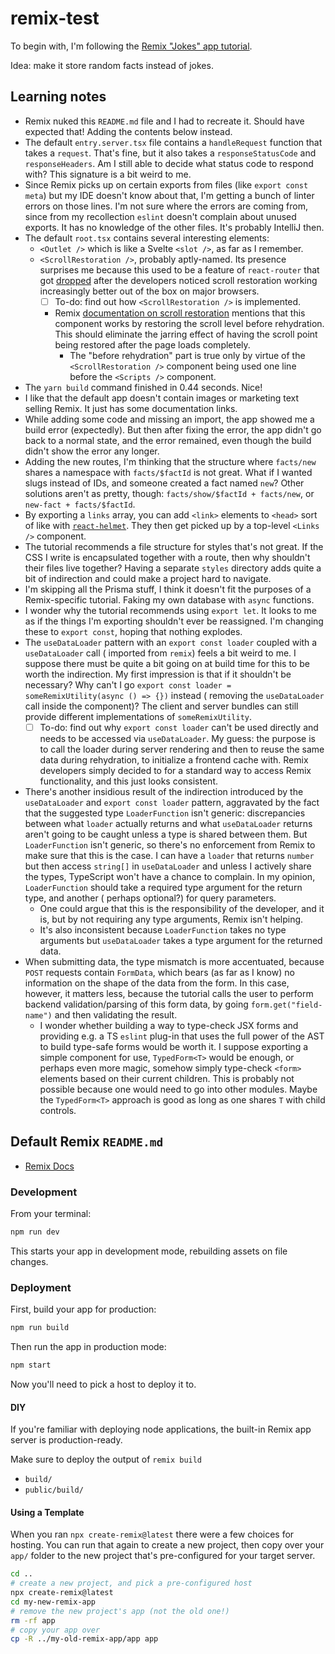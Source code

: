 # remix-test

To begin with, I'm following
the [Remix "Jokes" app tutorial](https://remix.run/docs/en/v1/tutorials/jokes).

Idea: make it store random facts instead of jokes.

## Learning notes

- Remix nuked this `README.md` file and I had to recreate it. Should have expected that! Adding the
  contents below instead.
- The default `entry.server.tsx` file contains a `handleRequest` function that takes a `request`.
  That's fine, but it also takes a `responseStatusCode` and `responseHeaders`. Am I still able to
  decide what status code to respond with? This signature is a bit weird to me.
- Since Remix picks up on certain exports from files (like `export const meta`) but my IDE doesn't
  know about that, I'm getting a bunch of linter errors on those lines. I'm not sure where the
  errors are coming from, since from my recollection `eslint` doesn't complain about unused exports.
  It has no knowledge of the other files. It's probably IntelliJ then.
- The default `root.tsx` contains several interesting elements:
  - `<Outlet />` which is like a Svelte `<slot />`, as far as I remember.
  - `<ScrollRestoration />`, probably aptly-named. Its presence surprises me because this used to be
    a feature of `react-router` that got [dropped][rr-scroll-res] after the developers noticed
    scroll restoration working increasingly better out of the box on major browsers.
    - [ ] To-do: find out how `<ScrollRestoration />` is implemented.
    - Remix [documentation on scroll restoration][rm-scroll-res] mentions that this component works
      by restoring the scroll level before rehydration. This should eliminate the jarring effect of
      having the scroll point being restored after the page loads completely.
      - The "before rehydration" part is true only by virtue of the `<ScrollRestoration />`
        component being used one line before the `<Scripts />` component.
- The `yarn build` command finished in 0.44 seconds. Nice!
- I like that the default app doesn't contain images or marketing text selling Remix. It just has
  some documentation links.
- While adding some code and missing an import, the app showed me a build error (expectedly). But
  then after fixing the error, the app didn't go back to a normal state, and the error remained,
  even though the build didn't show the error any longer.
- Adding the new routes, I'm thinking that the structure where `facts/new` shares a namespace
  with `facts/$factId` is not great. What if I wanted slugs instead of IDs, and someone created a
  fact named `new`? Other solutions aren't as pretty, though: `facts/show/$factId + facts/new`,
  or `new-fact + facts/$factId`.
- By exporting a `links` array, you can add `<link>` elements to `<head>` sort of like
  with [`react-helmet`][rh]. They then get picked up by a top-level `<Links />` component.
- The tutorial recommends a file structure for styles that's not great. If the CSS I write is
  encapsulated together with a route, then why shouldn't their files live together? Having a
  separate `styles`
  directory adds quite a bit of indirection and could make a project hard to navigate.
- I'm skipping all the Prisma stuff, I think it doesn't fit the purposes of a Remix-specific
  tutorial. Faking my own database with `async` functions.
- I wonder why the tutorial recommends using `export let`. It looks to me as if the things I'm
  exporting shouldn't ever be reassigned. I'm changing these to `export const`, hoping that nothing
  explodes.
- The `useDataLoader` pattern with an `export const loader` coupled with a `useDataLoader` call (
  imported from `remix`) feels a bit weird to me. I suppose there must be quite a bit going on at
  build time for this to be worth the indirection. My first impression is that if it shouldn't be
  necessary? Why can't I go `export const loader = someRemixUtility(async () => {})` instead (
  removing the `useDataLoader` call inside the component)? The client and server bundles can still
  provide different implementations of `someRemixUtility`.
  - [ ] To-do: find out why `export const loader` can't be used directly and needs to be accessed
        via `useDataLoader`. My guess: the purpose is to call the loader during server rendering and
        then to reuse the same data during rehydration, to initialize a frontend cache with. Remix
        developers simply decided to for a standard way to access Remix functionality, and this just
        looks consistent.
- There's another insidious result of the indirection introduced by the `useDataLoader`
  and `export const loader` pattern, aggravated by the fact that the suggested type `LoaderFunction`
  isn't generic: discrepancies between what `loader` actually returns and what `useDataLoader`
  returns aren't going to be caught unless a type is shared between them. But `LoaderFunction` isn't
  generic, so there's no enforcement from Remix to make sure that this is the case. I can have
  a `loader` that returns `number` but then access `string[]` in `useDataLoader` and unless I
  actively share the types, TypeScript won't have a chance to complain. In my
  opinion, `LoaderFunction` should take a required type argument for the return type, and another (
  perhaps optional?) for query parameters.
  - One could argue that this is the responsibility of the developer, and it is, but by not
    requiring any type arguments, Remix isn't helping.
  - It's also inconsistent because `LoaderFunction` takes no type arguments but `useDataLoader`
    takes a type argument for the returned data.
- When submitting data, the type mismatch is more accentuated, because `POST` requests
  contain `FormData`, which bears (as far as I know) no information on the shape of the data from
  the form. In this case, however, it matters less, because the tutorial calls the user to perform
  backend validation/parsing of this form data, by going `form.get("field-name")` and then
  validating the result.
  - I wonder whether building a way to type-check JSX forms and providing e.g. a TS `eslint` plug-in
    that uses the full power of the AST to build type-safe forms would be worth it. I suppose
    exporting a simple component for use, `TypedForm<T>` would be enough, or perhaps even more
    magic, somehow simply type-check `<form>` elements based on their current children. This is
    probably not possible because one would need to go into other modules. Maybe the `TypedForm<T>`
    approach is good as long as one shares `T` with child controls.

[rr-scroll-res]: https://v5.reactrouter.com/web/guides/scroll-restoration
[rm-scroll-res]: https://remix.run/docs/en/v1/api/remix#scrollrestoration
[rh]: https://github.com/nfl/react-helmet

## Default Remix `README.md`

- [Remix Docs](https://remix.run/docs)

### Development

From your terminal:

```sh
npm run dev
```

This starts your app in development mode, rebuilding assets on file changes.

### Deployment

First, build your app for production:

```sh
npm run build
```

Then run the app in production mode:

```sh
npm start
```

Now you'll need to pick a host to deploy it to.

#### DIY

If you're familiar with deploying node applications, the built-in Remix app server is
production-ready.

Make sure to deploy the output of `remix build`

- `build/`
- `public/build/`

#### Using a Template

When you ran `npx create-remix@latest` there were a few choices for hosting. You can run that again
to create a new project, then copy over your `app/` folder to the new project that's pre-configured
for your target server.

```sh
cd ..
# create a new project, and pick a pre-configured host
npx create-remix@latest
cd my-new-remix-app
# remove the new project's app (not the old one!)
rm -rf app
# copy your app over
cp -R ../my-old-remix-app/app app
```
